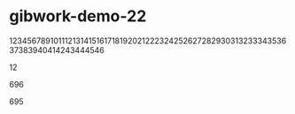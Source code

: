 # gibwork-demo-22
12345678910111213141516171819202122232425262728293031323334353637383940414243444546

12

696

695
